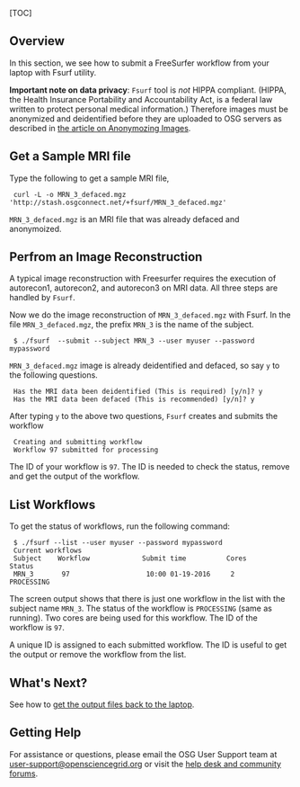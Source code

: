 [title]: - "Analysis of a Brain MRI Scan"
[TOC]


## Overview

In this section, we see how to submit a FreeSurfer workflow from your laptop with Fsurf utility. 

**Important note on data privacy**:  `Fsurf` tool is *not* HIPPA compliant. (HIPPA, the Health Insurance Portability and Accountability Act, is a federal law written to protect personal medical information.) Therefore images must be anonymized and deidentified before they are uploaded to OSG servers as described in [the article on Anonymozing Images](https://support.opensciencegrid.org/support/solutions/articles/12000008493-anonymizing-images).

## Get a Sample MRI file

Type the following to get a sample MRI file, 

     curl -L -o MRN_3_defaced.mgz 'http://stash.osgconnect.net/+fsurf/MRN_3_defaced.mgz'

`MRN_3_defaced.mgz` is an MRI file that was already defaced and anonymoized. 


## Perfrom an Image Reconstruction 

A typical image reconstruction with Freesurfer requires the execution of autorecon1, autorecon2, and 
autorecon3 on MRI data.  All three steps are handled by `Fsurf`. 

Now we do the image reconstruction of  `MRN_3_defaced.mgz` with Fsurf. In the file `MRN_3_defaced.mgz`,  the prefix `MRN_3` is the name of the subject.

     $ ./fsurf  --submit --subject MRN_3 --user myuser --password mypassword

`MRN_3_defaced.mgz` image is already deidentified and defaced, so say `y` to the following questions. 

     Has the MRI data been deidentified (This is required) [y/n]? y
     Has the MRI data been defaced (This is recommended) [y/n]? y

After typing `y` to the above two questions, `Fsurf` creates and submits the workflow 

     Creating and submitting workflow
     Workflow 97 submitted for processing

The ID of your workflow is `97`. The ID is needed to check the status, remove and get the output of the workflow. 

##  List Workflows

To get the status of workflows, run the following command:

     $ ./fsurf --list --user myuser --password mypassword
     Current workflows
     Subject    Workflow             Submit time          Cores          Status
     MRN_3       97                   10:00 01-19-2016     2             PROCESSING

The screen output shows that there is just one workflow in the list 
with the subject name `MRN_3`. The status of the workflow is `PROCESSING` (same as running). Two cores are 
being used for this workflow. The ID of the workflow is `97`. 

A unique ID is assigned to each submitted workflow. The ID is useful to get the output or 
remove the workflow from the list. 

## What's Next? 

See how to [get the output files back to the laptop](https://support.opensciencegrid.org/solution/articles/12000008491-managing-your-output-files).

## Getting Help
For assistance or questions, please email the OSG User Support team  at [user-support@opensciencegrid.org](mailto:user-support@opensciencegrid.org) or visit the [help desk and community forums](http://support.opensciencegrid.org).

